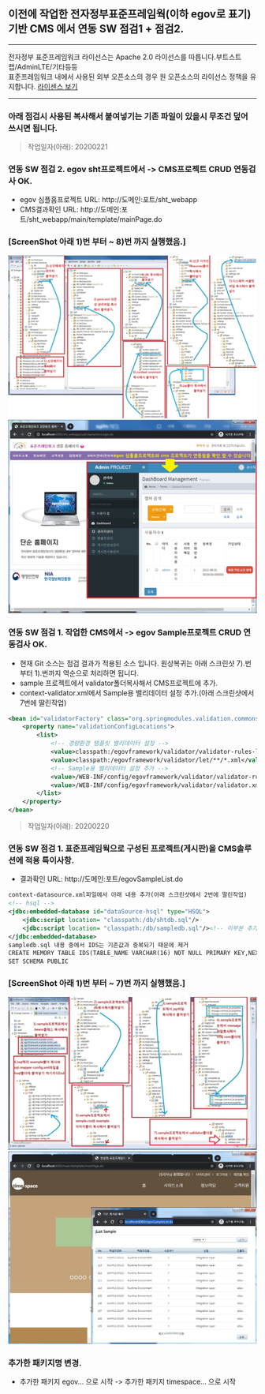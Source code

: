 ## 이전에 작업한 전자정부표준프레임웍(이하 egov로 표기)<br> 기반 CMS 에서 연동 SW 점검1 + 점검2.
***
전자정부 표준프레임워크 라이선스는 Apache 2.0 라이선스를 따릅니다.부트스트랩/AdminLTE/기타등등<br>
표준프레임워크 내에서 사용된 외부 오픈소스의 경우 원 오픈소스의 라이선스 정책을 유지합니다.
[라이센스 보기](https://www.egovframe.go.kr/EgovLicense.jsp)
***
### 아래 점검시 사용된 복사해서 붙여넣기는 기존 파일이 있을시 무조건 덮어 쓰시면 됩니다.

>작업일자(아래): 20200221
### 연동 SW 점검 2. egov sht프로젝트에서 -> CMS프로젝트 CRUD 연동검사 OK.
- egov 심플홈프로젝트 URL: http://도메인:포트/sht_webapp
- CMS결과확인 URL: http://도메인:포트/sht_webapp/main/template/mainPage.do

### [ScreenShot 아래 1)번 부터 ~ 8)번 까지 실행했음.]<br>
![ex_screenshot](./git_img/20200222.jpg)
![ex_screenshot](./git_img/20200222_2.jpg)

### 연동 SW 점검 1. 작업한 CMS에서 -> egov Sample프로젝트 CRUD 연동검사 OK.
- 현재 Git 소스는 점검 결과가 적용된 소스 입니다. 원상복귀는 아래 스크린샷 7).번 부터 1).번까지 역순으로 처리하면 됩니다.
- sample 프로젝트에서 validator폴더복사해서 CMS프로젝트에 추가.
- context-validator.xml에서 Sample용 밸리데이터 설정 추가.(아래 스크린샷에서 7번에 딸린작업)
```xml
<bean id="validatorFactory" class="org.springmodules.validation.commons.DefaultValidatorFactory">
    <property name="validationConfigLocations">
        <list>
            <!-- 경량환경 템플릿 밸리데이터 설정 -->
            <value>classpath:/egovframework/validator/validator-rules-let.xml</value>
            <value>classpath:/egovframework/validator/let/**/*.xml</value>
            <!-- Sample용 밸리데이터 설정 추가 -->
            <value>/WEB-INF/config/egovframework/validator/validator-rules.xml</value>
            <value>/WEB-INF/config/egovframework/validator/validator.xml</value>
        </list>
    </property>
</bean>
```

>작업일자(아래): 20200220
### 연동 SW 점검 1. 표준프레임웍으로 구성된 프로젝트(게시판)을 CMS솔루션에 적용 특이사항.
- 결과확인 URL: http://도메인:포트/egovSampleList.do
```xml
context-datasource.xml파일에서 아래 내용 추가(아래 스크린샷에서 2번에 딸린작업)
<!-- hsql -->
<jdbc:embedded-database id="dataSource-hsql" type="HSQL">
	<jdbc:script location= "classpath:/db/shtdb.sql"/>
	<jdbc:script location= "classpath:/db/sampledb.sql"/><!-- 이부분 추가 -->
</jdbc:embedded-database>
sampledb.sql 내용 중에서 IDS는 기존값과 중복되기 때문에 제거
CREATE MEMORY TABLE IDS(TABLE_NAME VARCHAR(16) NOT NULL PRIMARY KEY,NEXT_ID DECIMAL(30) NOT NULL)
SET SCHEMA PUBLIC
```

### [ScreenShot 아래 1)번 부터 ~ 7)번 까지 실행했음.]<br>
![ex_screenshot](./git_img/20200221.jpg)
![ex_screenshot](./git_img/20200221_2.jpg)

### 추가한 패키지명 변경.
- 추가한 패키지 egov... 으로 시작 -> 추가한 패키지 timespace... 으로 시작  